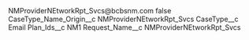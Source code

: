 <?xml version="1.0" encoding="UTF-8"?>
<CustomMetadata xmlns="http://soap.sforce.com/2006/04/metadata" xmlns:xsi="http://www.w3.org/2001/XMLSchema-instance" xmlns:xsd="http://www.w3.org/2001/XMLSchema">
    <label>NMProviderNEtworkRpt_Svcs@bcbsnm.com</label>
    <protected>false</protected>
    <values>
        <field>CaseType_Name_Origin__c</field>
        <value xsi:type="xsd:string">NMProviderNEtworkRpt_Svcs</value>
    </values>
    <values>
        <field>CaseType__c</field>
        <value xsi:type="xsd:string">Email</value>
    </values>
    <values>
        <field>Plan_Ids__c</field>
        <value xsi:type="xsd:string">NM1</value>
    </values>
    <values>
        <field>Request_Name__c</field>
        <value xsi:type="xsd:string">NMProviderNEtworkRpt_Svcs</value>
    </values>
</CustomMetadata>
